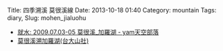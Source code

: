 Title: 四季溯溪 莫很溪線
Date: 2013-10-18 01:40
Category: mountain
Tags: diary, 
Slug: mohen_jialuohu


* [就水: 2009.07.03-05 莫很溪_加羅湖 - yam天空部落](http://blog.yam.com/rock6879/article/22195432)
* [莫很溪溯加羅湖(台大山社)](http://web.thu.edu.tw/deborah/www/index2/record/E/mohan_TU.htm)
